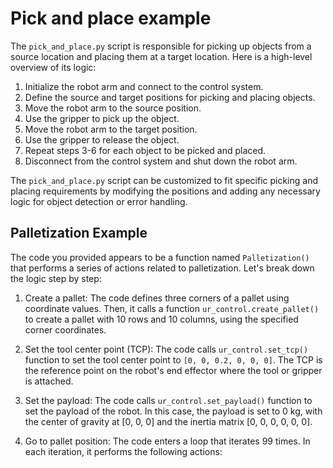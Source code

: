 # Pick and place example

The `pick_and_place.py` script is responsible for picking up objects from a source location and placing them at a target location. Here is a high-level overview of its logic:

1. Initialize the robot arm and connect to the control system.
2. Define the source and target positions for picking and placing objects.
3. Move the robot arm to the source position.
4. Use the gripper to pick up the object.
5. Move the robot arm to the target position.
6. Use the gripper to release the object.
7. Repeat steps 3-6 for each object to be picked and placed.
8. Disconnect from the control system and shut down the robot arm.

The `pick_and_place.py` script can be customized to fit specific picking and placing requirements by modifying the positions and adding any necessary logic for object detection or error handling.


## Palletization Example

The code you provided appears to be a function named `Palletization()` that performs a series of actions related to palletization. Let's break down the logic step by step:

1. Create a pallet: The code defines three corners of a pallet using coordinate values. Then, it calls a function `ur_control.create_pallet()` to create a pallet with 10 rows and 10 columns, using the specified corner coordinates.

2. Set the tool center point (TCP): The code calls `ur_control.set_tcp()` function to set the tool center point to `[0, 0, 0.2, 0, 0, 0]`. The TCP is the reference point on the robot's end effector where the tool or gripper is attached.

3. Set the payload: The code calls `ur_control.set_payload()` function to set the payload of the robot. In this case, the payload is set to 0 kg, with the center of gravity at [0, 0, 0] and the inertia matrix [0, 0, 0, 0, 0, 0].

4. Go to pallet position: The code enters a loop that iterates 99 times. In each iteration, it performs the following actions: